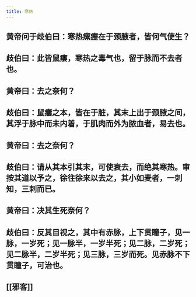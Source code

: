 ```yaml
---
title: 寒热
---
```


## 黄帝问于歧伯曰：寒热瘰癧在于颈腋者，皆何气使生？
## 歧伯曰：此皆鼠瘻，寒热之毒气也，留于脉而不去者也。
## 黄帝曰：去之奈何？
## 歧伯曰：鼠瘻之本，皆在于脏，其末上出于颈腋之间，其浮于脉中而未内着，于肌肉而外为脓血者，易去也。
## 黄帝曰：去之奈何？
## 歧伯曰：请从其本引其末，可使衰去，而绝其寒热。审按其道以予之，徐往徐来以去之，其小如麦者，一刺知，三刺而已。
## 黄帝曰：决其生死奈何？
## 歧伯曰：反其目视之，其中有赤脉，上下贯瞳子，见一脉，一岁死；见一脉半，一岁半死；见二脉，二岁死；见二脉半，二岁半死；见三脉，三岁而死。见赤脉不下贯瞳子，可治也。
## [[邪客]]
